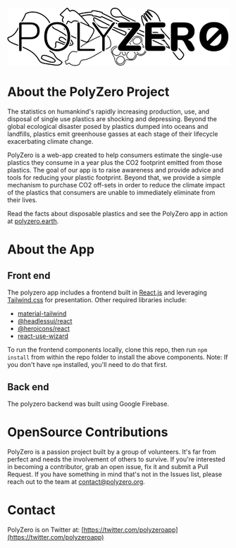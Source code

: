 ![PolyZero Logo](/src/assets/images/polyzero-logo3.png)

# About the PolyZero Project

The statistics on humankind's rapidly increasing production, use, and disposal of single use plastics are shocking and depressing. Beyond the global ecological disaster posed by plastics dumped into oceans and landfills, plastics emit greenhouse gasses at each stage of their lifecycle exacerbating climate change. 

PolyZero is a web-app created to help consumers estimate the single-use plastics they consume in a year plus the CO2 footprint emitted from those plastics. 
The goal of our app is to raise awareness and provide advice and tools for reducing your plastic footprint. Beyond that, we provide a simple mechanism to purchase CO2 off-sets in order to reduce the climate impact of the plastics that consumers are unable to immediately eliminate from their lives.

Read the facts about disposable plastics and see the PolyZero app in action at [polyzero.earth](https://polyzero.earth).

# About the App
## Front end

The polyzero app includes a frontend built in [React.js](https://reactjs.org/) and leveraging [Tailwind.css](https://tailwindcss.com/) for presentation.
Other required libraries include:

- [material-tailwind](https://www.material-tailwind.com/)
- [@headlessui/react](https://headlessui.com/)
- [@heroicons/react](https://heroicons.com/)
- [react-use-wizard](https://github.com/devrnt/react-use-wizard)

To run the frontend components locally, clone this repo, then run `npm install` from within the repo folder to install the above components. 
Note: If you don't have `npm` installed, you'll need to do that first.

## Back end

The polyzero backend was built using Google Firebase.

# OpenSource Contributions

PolyZero is a passion project built by a group of volunteers. It's far from perfect and needs the involvement of others to survive.
If you're interested in becoming a contributor, grab an open issue, fix it and submit a Pull Request. If you have something in mind that's not in the Issues list, please reach out to the team at [contact@polyzero.org](contact@polyzero.org).

# Contact

PolyZero is on Twitter at: [https://twitter.com/polyzeroapp](https://twitter.com/polyzeroapp)
